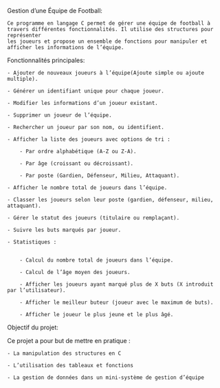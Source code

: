 Gestion d’une Équipe de Football:

	Ce programme en langage C permet de gérer une équipe de football à travers différentes fonctionnalités. Il utilise des structures pour représenter 	
	les joueurs et propose un ensemble de fonctions pour manipuler et afficher les informations de l’équipe.


Fonctionnalités principales:

	- Ajouter de nouveaux joueurs à l’équipe(Ajoute simple ou ajoute multiple).

	- Générer un identifiant unique pour chaque joueur.

	- Modifier les informations d’un joueur existant.

	- Supprimer un joueur de l’équipe.

	- Rechercher un joueur par son nom, ou identifient.

	- Afficher la liste des joueurs avec options de tri :

		- Par ordre alphabétique (A-Z ou Z-A).

		- Par âge (croissant ou décroissant).

		- Par poste (Gardien, Défenseur, Milieu, Attaquant).

	- Afficher le nombre total de joueurs dans l’équipe.

	- Classer les joueurs selon leur poste (gardien, défenseur, milieu, attaquant).

	- Gérer le statut des joueurs (titulaire ou remplaçant).

	- Suivre les buts marqués par joueur.
	
	- Statistiques :
		

		- Calcul du nombre total de joueurs dans l’équipe.

		- Calcul de l’âge moyen des joueurs.
	
		- Afficher les joueurs ayant marqué plus de X buts (X introduit par l’utilisateur).

		- Afficher le meilleur buteur (joueur avec le maximum de buts).

		- Afficher le joueur le plus jeune et le plus âgé.


Objectif du projet:


Ce projet a pour but de mettre en pratique :

	- La manipulation des structures en C

	- L’utilisation des tableaux et fonctions

	- La gestion de données dans un mini-système de gestion d’équipe
